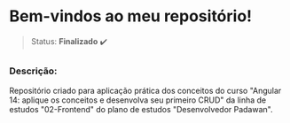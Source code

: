 # Bem-vindos ao meu repositório!

>Status: **Finalizado** ✔️

##

### **Descrição:** 

Repositório criado para aplicação prática dos conceitos do curso "Angular 14: aplique os conceitos e desenvolva seu primeiro CRUD" da linha de estudos "02-Frontend" do plano de estudos "Desenvolvedor Padawan".
